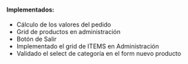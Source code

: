 <h4>Implementados:</h4>  
<ul>
    <li>Cálculo de los valores del pedido</li>
    <li>Grid de productos en administración</li>
    <li>Botón de Salir</li>
    <li>Implementado el grid de ITEMS en Administración</li>
    <li>Validado el select de categoría en el form nuevo producto</li>
</ul>